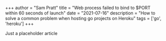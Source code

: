 +++
author = "Sam Pratt"
title = "Web process failed to bind to $PORT within 60 seconds of launch"
date = "2021-07-16"
description = "How to solve a common problem when hosting go projects on Heroku"
tags = ['go', 'heroku']
+++

Just a placeholder article
